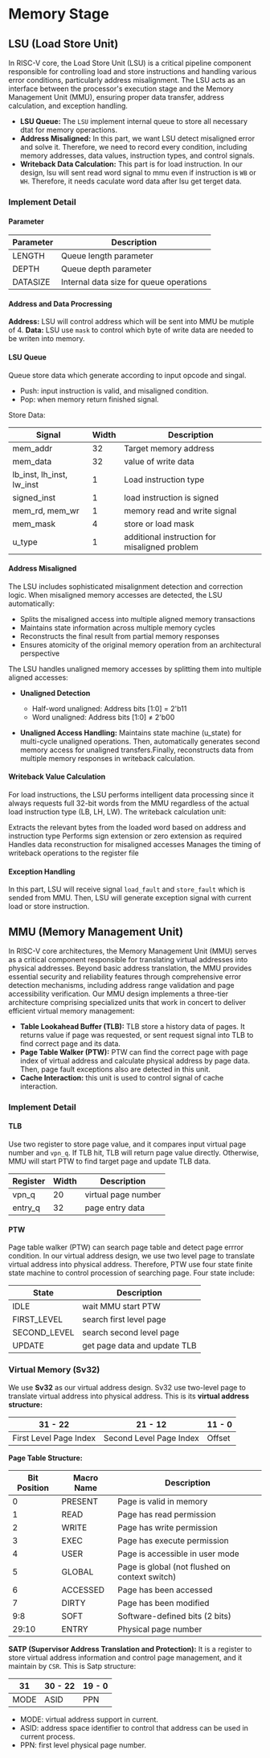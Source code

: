 # Memory Stage

## LSU (Load Store Unit)

In RISC-V core, the Load Store Unit (LSU) is a critical pipeline component responsible for controlling load and store instructions and handling various error conditions, particularly address misalignment. The LSU acts as an interface between the processor's execution stage and the Memory Management Unit (MMU), ensuring proper data transfer, address calculation, and exception handling.

- **LSU Queue:** The `LSU` implement internal queue to store all necessary dtat for memory operactions.
- **Address Misaligned:** In this part, we want LSU detect misaligned error and solve it. Therefore, we need to record every condition, including memory addresses, data values, instruction types, and control signals.
- **Writeback Data Calculation:** This part is for load instruction. In our design, lsu will sent read word signal to mmu even if instruction is `WB` or `WH`. Therefore, it needs caculate word data after lsu get terget data.

### Implement Detail

#### Parameter

|Parameter  |Description                            |
|-----------|---------------------------------------|
|LENGTH     |Queue length parameter                 |
|DEPTH      |Queue depth parameter                  |
|DATASIZE   |Internal data size for queue operations|

#### Address and Data Procressing

**Address:** LSU will control address which will be sent into MMU be mutiple of 4.
**Data:** LSU use `mask` to control which byte of write data are needed to be writen into memory.

#### LSU Queue

Queue store data which generate according to input opcode and singal.

- Push: input instruction is valid, and misaligned condition.
- Pop: when memory return finished signal.

Store Data:

|Signal                     |Width |Description            |
|---------------------------|------|-----------------------|
|mem_addr                   |32    |Target memory address  |
|mem_data                   |32    |value of write data    |
|lb_inst, lh_inst, lw_inst  |1     |Load instruction type|
|signed_inst                |1     |load instruction is signed |
|mem_rd, mem_wr             |1     |memory read and write signal|
|mem_mask                   |4     |store or load mask|
|u_type                     |1     |additional instruction for misaligned problem|

#### Address Misaligned

The LSU includes sophisticated misalignment detection and correction logic. When misaligned memory accesses are detected, the LSU automatically:

- Splits the misaligned access into multiple aligned memory transactions
- Maintains state information across multiple memory cycles
- Reconstructs the final result from partial memory responses
- Ensures atomicity of the original memory operation from an architectural perspective

The LSU handles unaligned memory accesses by splitting them into multiple aligned accesses:

- **Unaligned Detection**
    - Half-word unaligned: Address bits [1:0] = 2'b11
    - Word unaligned: Address bits [1:0] ≠ 2'b00

- **Unaligned Access Handling:** Maintains state machine (u_state) for multi-cycle unaligned operations. Then, automatically generates second memory access for unaligned transfers.Finally, reconstructs data from multiple memory responses in writeback calculation.

#### Writeback Value Calculation

For load instructions, the LSU performs intelligent data processing since it always requests full 32-bit words from the MMU regardless of the actual load instruction type (LB, LH, LW). The writeback calculation unit:

Extracts the relevant bytes from the loaded word based on address and instruction type
Performs sign extension or zero extension as required
Handles data reconstruction for misaligned accesses
Manages the timing of writeback operations to the register file

#### Exception Handling

In this part, LSU will receive signal `load_fault` and `store_fault` which is sended from MMU. Then, LSU will generate exception signal with current load or store instruction.

## MMU (Memory Management Unit)

In RISC-V core architectures, the Memory Management Unit (MMU) serves as a critical component responsible for translating virtual addresses into physical addresses. Beyond basic address translation, the MMU provides essential security and reliability features through comprehensive error detection mechanisms, including address range validation and page accessibility verification. Our MMU design implements a three-tier architecture comprising specialized units that work in concert to deliver efficient virtual memory management:

- **Table Lookahead Buffer (TLB):** TLB store a history data of pages. It returns value if page was requested, or sent request signal into TLB to find correct page and its data.
- **Page Table Walker (PTW):** PTW can find the correct page with page index of virtual address and calculate physical address by page data. Then, page fault exceptions also are detected in this unit.
- **Cache Interaction:** this unit is used to control signal of cache interaction.

### Implement Detail

#### TLB

Use two register to store page value, and it compares input virtual page number and `vpn_q`. If TLB hit, TLB will return page value directly. Otherwise, MMU will start PTW to find target page and update TLB data.

|Register   |Width  |Description        |
|-----------|-------|-------------------|
|vpn_q      |20     |virtual page number|
|entry_q    |32     |page entry data    |

#### PTW

Page table walker (PTW) can search page table and detect page errror condition. In our virtual address design, we use two level page to translate virtual address into physical address. Therefore, PTW use four state finite state machine to control procession of searching page. Four state include:

|State          |Description                 |
|---------------|----------------------------|
|IDLE           |wait MMU start PTW          |
|FIRST_LEVEL    |search first level page     |
|SECOND_LEVEL   |search second level page    |
|UPDATE         |get page data and update TLB|

### Virtual Memory (Sv32)

We use **Sv32** as our virtual address design. Sv32 use two-level page to translate virtual address into physical address. This is its **virtual address structure:**

|31 - 22               |21 - 12                |11 - 0|
|----------------------|-----------------------|------|
|First Level Page Index|Second Level Page Index|Offset|

**Page Table Structure:**

| Bit Position | Macro Name | Description |
|--------------|------------|-------------|
|0 | PRESENT | Page is valid in memory |
|1 | READ | Page has read permission |
|2 | WRITE | Page has write permission |
|3 | EXEC | Page has execute permission |
|4 | USER | Page is accessible in user mode |
|5 | GLOBAL | Page is global (not flushed on context switch) |
|6 | ACCESSED | Page has been accessed |
|7 | DIRTY | Page has been modified |
|9:8| SOFT | Software-defined bits (2 bits) |
|29:10|ENTRY| Physical page number|

**SATP (Supervisor Address Translation and Protection):** It is a register to store virtual address information and control page management, and it maintain by `CSR`. This is Satp structure:

|31     |30 - 22    |19 - 0 |
|-------|-----------|-------|
|MODE   |ASID       |PPN    |

- MODE: virtual address support in current.
- ASID: address space identifier to control that address can be used in current process.
- PPN: first level physical page number.
